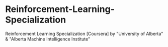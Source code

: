 # Reinforcement-Learning-Specialization
Reinforcement Learning Specialization [Coursera] by "University of Alberta" &amp; "Alberta Machine Intelligence Institute"
